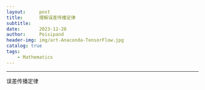 ```yaml
---
layout:     post
title:      理解误差传播定律
subtitle:   
date:       2023-12-20
author:     Peisipand
header-img: img/art-Anaconda-TensorFlow.jpg
catalog: true
tags:
    - Mathematics
---
```



---

误差传播定律